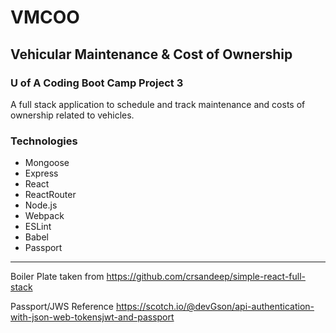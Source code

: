 # VMCOO
## Vehicular Maintenance & Cost of Ownership
### U of A Coding Boot Camp Project 3

A full stack application to schedule and track maintenance and costs of ownership related to vehicles.

### Technologies
- Mongoose
- Express
- React
- ReactRouter
- Node.js
- Webpack
- ESLint
- Babel
- Passport




----------------------------------------------------------------------------
Boiler Plate taken from https://github.com/crsandeep/simple-react-full-stack

Passport/JWS Reference https://scotch.io/@devGson/api-authentication-with-json-web-tokensjwt-and-passport
